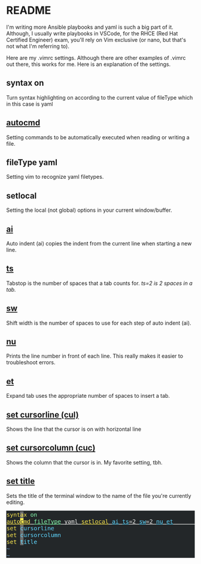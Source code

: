 # README

I'm writing more Ansible playbooks and yaml is such a big part of it. Although, I usually write playbooks in VSCode, for the RHCE (Red Hat Certified Engineer) exam, you'll rely on Vim exclusive (or nano, but that's not what I'm referring to).

Here are my .vimrc settings. Although there are other examples of .vimrc out there, this works for me. Here is an explanation of the settings.

## syntax on
Turn syntax highlighting on according to the current value of fileType which in this case is yaml

## [autocmd](https://vimhelp.org/autocmd.txt.html#%3Aautocmd)
Setting commands to be automatically executed when reading or writing a file.

## fileType yaml
Setting vim to recognize yaml filetypes.

## setlocal
Setting the local (not global) options in your current window/buffer.

## [ai](https://vimhelp.org/options.txt.html#%27autoindent%27)
Auto indent (ai) copies the indent from the current line when starting a new line.

## [ts](https://vimhelp.org/options.txt.html#%27tabstop%27)
Tabstop is the number of spaces that a tab counts for. _ts=2 is 2 spaces in a tab._

## [sw](https://vimhelp.org/options.txt.html#%27shiftwidth%27)
Shift width is the number of spaces to use for each step of auto indent (ai).

## [nu](https://vimhelp.org/options.txt.html#%27number%27)
Prints the line number in front of each line. This really makes it easier to troubleshoot errors.

## [et](https://vimhelp.org/options.txt.html#%27expandtab%27) 
Expand tab uses the appropriate number of spaces to insert a tab.

## [set cursorline (cul)](https://vimhelp.org/options.txt.html#%27cursorline%27)
Shows the line that the cursor is on with horizontal line 

## [set cursorcolumn (cuc)](https://vimhelp.org/options.txt.html#%27cursorcolumn%27)
Shows the column that the cursor is in. My favorite setting, tbh.

## [set title](https://vimhelp.org/options.txt.html#%27title%27)
Sets the title of the terminal window to the name of the file you're currently editing.

![vimrc](vimrc.png)